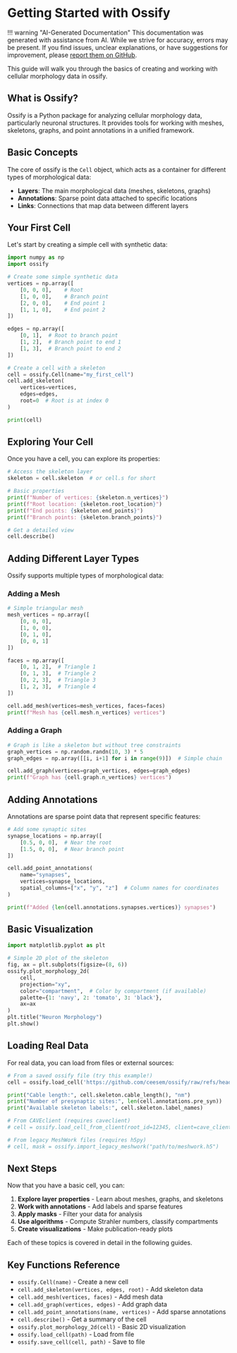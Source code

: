 # Getting Started with Ossify

!!! warning "AI-Generated Documentation"
    This documentation was generated with assistance from AI. While we strive for accuracy, errors may be present. If you find issues, unclear explanations, or have suggestions for improvement, please [report them on GitHub](https://github.com/ceesem/ossify/issues).

This guide will walk you through the basics of creating and working with cellular morphology data in ossify.

## What is Ossify?

Ossify is a Python package for analyzing cellular morphology data, particularly neuronal structures. It provides tools for working with meshes, skeletons, graphs, and point annotations in a unified framework.

## Basic Concepts

The core of ossify is the `Cell` object, which acts as a container for different types of morphological data:

- **Layers**: The main morphological data (meshes, skeletons, graphs)
- **Annotations**: Sparse point data attached to specific locations
- **Links**: Connections that map data between different layers

## Your First Cell

Let's start by creating a simple cell with synthetic data:

```python
import numpy as np
import ossify

# Create some simple synthetic data
vertices = np.array([
    [0, 0, 0],    # Root
    [1, 0, 0],    # Branch point
    [2, 0, 0],    # End point 1
    [1, 1, 0],    # End point 2
])

edges = np.array([
    [0, 1],  # Root to branch point
    [1, 2],  # Branch point to end 1
    [1, 3],  # Branch point to end 2
])

# Create a cell with a skeleton
cell = ossify.Cell(name="my_first_cell")
cell.add_skeleton(
    vertices=vertices,
    edges=edges,
    root=0  # Root is at index 0
)

print(cell)
```

## Exploring Your Cell

Once you have a cell, you can explore its properties:

```python
# Access the skeleton layer
skeleton = cell.skeleton  # or cell.s for short

# Basic properties
print(f"Number of vertices: {skeleton.n_vertices}")
print(f"Root location: {skeleton.root_location}")
print(f"End points: {skeleton.end_points}")
print(f"Branch points: {skeleton.branch_points}")

# Get a detailed view
cell.describe()
```

## Adding Different Layer Types

Ossify supports multiple types of morphological data:

### Adding a Mesh

```python
# Simple triangular mesh
mesh_vertices = np.array([
    [0, 0, 0],
    [1, 0, 0], 
    [0, 1, 0],
    [0, 0, 1]
])

faces = np.array([
    [0, 1, 2],  # Triangle 1
    [0, 1, 3],  # Triangle 2
    [0, 2, 3],  # Triangle 3
    [1, 2, 3],  # Triangle 4
])

cell.add_mesh(vertices=mesh_vertices, faces=faces)
print(f"Mesh has {cell.mesh.n_vertices} vertices")
```

### Adding a Graph

```python
# Graph is like a skeleton but without tree constraints
graph_vertices = np.random.randn(10, 3) * 5
graph_edges = np.array([[i, i+1] for i in range(9)])  # Simple chain

cell.add_graph(vertices=graph_vertices, edges=graph_edges)
print(f"Graph has {cell.graph.n_vertices} vertices")
```

## Adding Annotations

Annotations are sparse point data that represent specific features:

```python
# Add some synaptic sites
synapse_locations = np.array([
    [0.5, 0, 0],  # Near the root
    [1.5, 0, 0],  # Near branch point
])

cell.add_point_annotations(
    name="synapses",
    vertices=synapse_locations,
    spatial_columns=["x", "y", "z"]  # Column names for coordinates
)

print(f"Added {len(cell.annotations.synapses.vertices)} synapses")
```

## Basic Visualization

```python
import matplotlib.pyplot as plt

# Simple 2D plot of the skeleton
fig, ax = plt.subplots(figsize=(8, 6))
ossify.plot_morphology_2d(
    cell, 
    projection="xy",
    color="compartment",  # Color by compartment (if available)
    palette={1: 'navy', 2: 'tomato', 3: 'black'},
    ax=ax
)
plt.title("Neuron Morphology")
plt.show()
```

## Loading Real Data

For real data, you can load from files or external sources:

```python
# From a saved ossify file (try this example!)
cell = ossify.load_cell('https://github.com/ceesem/ossify/raw/refs/heads/main/864691135336055529.osy')

print("Cable length:", cell.skeleton.cable_length(), "nm")
print("Number of presynaptic sites:", len(cell.annotations.pre_syn))
print("Available skeleton labels:", cell.skeleton.label_names)

# From CAVEclient (requires caveclient)
# cell = ossify.load_cell_from_client(root_id=12345, client=cave_client)

# From legacy MeshWork files (requires h5py)
# cell, mask = ossify.import_legacy_meshwork("path/to/meshwork.h5")
```

## Next Steps

Now that you have a basic cell, you can:

1. **Explore layer properties** - Learn about meshes, graphs, and skeletons
2. **Work with annotations** - Add labels and sparse features  
3. **Apply masks** - Filter your data for analysis
4. **Use algorithms** - Compute Strahler numbers, classify compartments
5. **Create visualizations** - Make publication-ready plots

Each of these topics is covered in detail in the following guides.

## Key Functions Reference

- `ossify.Cell(name)` - Create a new cell
- `cell.add_skeleton(vertices, edges, root)` - Add skeleton data
- `cell.add_mesh(vertices, faces)` - Add mesh data  
- `cell.add_graph(vertices, edges)` - Add graph data
- `cell.add_point_annotations(name, vertices)` - Add sparse annotations
- `cell.describe()` - Get a summary of the cell
- `ossify.plot_morphology_2d(cell)` - Basic 2D visualization
- `ossify.load_cell(path)` - Load from file
- `ossify.save_cell(cell, path)` - Save to file